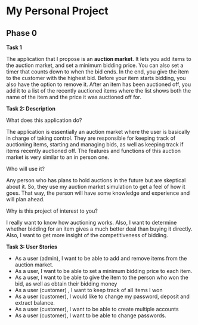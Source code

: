 # My Personal Project
## Phase 0

**Task 1**

The application that I propose is an **auction market**. It lets you add items to the auction market, and set a minimum 
bidding price. You can also set a timer that counts down to when the bid ends. In the end, you give the item to the 
customer with the highest bid. Before your item starts bidding, you also have the option to remove it. After an item
has been auctioned off, you add it to a list of the recently auctioned items where the list shows both the name of the 
item and the price it was auctioned off for.

**Task 2: Description**

What does this application do?

The application is essentially an auction market where the user is basically in charge of taking control. They are
responsible for keeping track of auctioning items, starting and managing bids, as well as keeping track if items
recently auctioned off. The features and functions of this auction market is very similar to an in person one.

Who will use it? 

Any person who has plans to hold auctions in the future but are skeptical about it. So, they use my auction market
simulation to get a feel of how it goes. That way, the person will have some knowledge and experience and will 
plan ahead.

Why is this project of interest to you?

I really want to know how auctioning works. Also, I want to determine whether bidding for an item gives a
much better deal than buying it directly. Also, I want to get more insight of the competitiveness of bidding.

**Task 3: User Stories**

- As a user (admin), I want to be able to add and remove items from the auction market. 
- As a user, I want to be able to set a minimum bidding price to each item.
- As a user, I want to be able to give the item to the person who won the bid, as well as obtain their bidding money
- As a user (customer) , I want to keep track of all items I won
- As a user (customer), I would like to change my password, deposit and extract balance.
- As a user (customer), I want to be able to create multiple accounts
- As a user (customer), I want to be able to change passwords.

